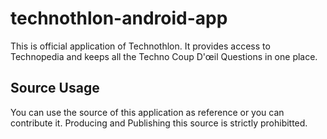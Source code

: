 technothlon-android-app
=======================

This is official application of Technothlon. It provides access to Technopedia and keeps all the Techno Coup D'œil Questions in one place.

Source Usage
-------------

You can use the source of this application as reference or you can contribute it. Producing and Publishing this source is strictly prohibitted.
